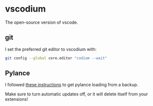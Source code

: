 # vscodium
The open-source version of vscode.

## git
I set the preferred git editor to vscodium with:
```sh
git config --global core.editor "codium --wait"
```

## Pylance
I followed [these instructions](https://github.com/VSCodium/vscodium/discussions/1641) to get
pylance loading from a backup.

Make sure to turn automatic updates off, or it will delete itself from your extensions!
